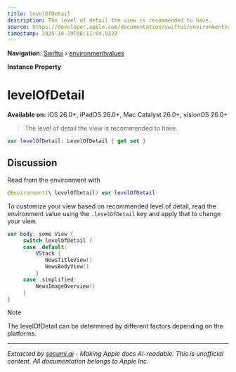 ```yaml
---
title: levelOfDetail
description: The level of detail the view is recommended to have.
source: https://developer.apple.com/documentation/swiftui/environmentvalues/levelofdetail
timestamp: 2025-10-29T00:11:04.932Z
---
```


**Navigation:** [Swiftui](/documentation/swiftui) › [environmentvalues](/documentation/swiftui/environmentvalues)

**Instance Property**

# levelOfDetail

**Available on:** iOS 26.0+, iPadOS 26.0+, Mac Catalyst 26.0+, visionOS 26.0+

> The level of detail the view is recommended to have.

```swift
var levelOfDetail: LevelOfDetail { get set }
```

## Discussion

Read from the environment with

```swift
@Environment(\.levelOfDetail) var levelOfDetail
```

To customize your view based on recommended level of detail, read the environment value using the `.levelOfDetail` key and apply that to change your view.

```swift
var body: some View {
     switch levelOfDetail {
     case .default:
         VStack {
            NewsTitleView()
            NewsBodyView()
         }
     case .simplified:
         NewsImageOverview()
     }
}
```

> [!NOTE]
> The levelOfDetail can be determined by different factors depending on the platforms.

---

*Extracted by [sosumi.ai](https://sosumi.ai) - Making Apple docs AI-readable.*
*This is unofficial content. All documentation belongs to Apple Inc.*
